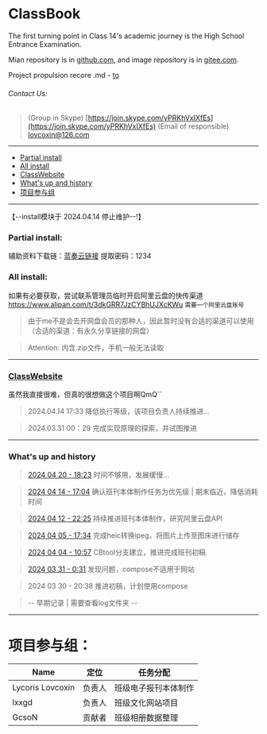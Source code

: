 # ClassBook
The first turning point in Class 14's academic journey is the High School Entrance Examination.

Mian repository is in [github.com](https://github.com/lovcoxin/classbook), and image repository is in [gitee.com](https://gitee.com/lycolovcoxin/classbook).

Project propulsion recore .md - [to](https://github.com/lovcoxin/ClassBook/tree/markdown)


###### Contact Us: 
> (Group in Skype) [https://join.skype.com/yPRKhVxIXfEs](https://join.skype.com/yPRKhVxIXfEs)
> (Email of responsible) lovcoxin@126.com

---

  * [Partial install](#partial-install)
  * [All install](#all-install)
  * [ClassWebsite](#classwebsite)
  * [What's up and history](#What's-up-and-history)
  * [项目参与组](#项目参与组)

---

【--install模块于 2024.04.14 停止维护--!】

### Partial install:
辅助资料下载链：[蓝奏云链接](https://lovcoxin.lanzout.com/iAFYx1qvfjfi)
提取密码：1234

### All install:
如果有必要获取，尝试联系管理员临时开启阿里云盘的快传渠道 https://www.alipan.com/t/3dkGRR7JzCYBhUJXcKWu
`需要一个阿里云盘账号`

> 由于me不是会去开网盘会员的那种人，因此暂时没有合适的渠道可以使用（合适的渠道：有永久分享链接的网盘）

> Attention: 内含.zip文件，手机一般无法读取

---

### [ClassWebsite](https://lxxgd.github.io/)
虽然我直接很难，但真的很想做这个项目啊QmQ``
> 2024.04.14 17:33 降低执行等级，该项目负责人持续推进...

> 2024.03.31 00：29 完成实现原理的探索，并试图推进

---


### What's up and history
> [2024 04 20 - 18:23](/log/20240420.log) 时间不够用，发展缓慢...

> [2024 04 14 - 17:04](/log/20240414.log) 确认班刊本体制作任务为优先级 | 期末临近，降低消耗时间

> [2024 04 12 - 22:25](/log/20240412.log) 持续推进班刊本体制作，研究阿里云盘API

> [2024 04 05 - 17:34](/log/20240504.log) 完成heic转换ipeg，将图片上传至图床进行储存

> [2024 04 04 - 10:57](/log/20240404.log) CBtool分支建立，推进完成班刊初稿

> [2024 03 31 - 0:31](/log/20240331.log) 发现问题，compose不适用于网站

> 2024 03 30 - 20:38 推进初稿，计划使用compose

> -- 早期记录 | 需要查看log文件夹 --

---

# 项目参与组：
| Name | 定位 | 任务分配 |
| --- | --- | --- |
| Lycoris Lovcoxin | 负责人 | 班级电子报刊本体制作 |
| lxxgd | 负责人 | 班级文化网站项目 |
| GcsoN | 贡献者 | 班级相册数据整理 |
